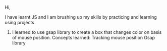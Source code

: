 Hi,

I have learnt JS and I am brushing up my skills by practicing and learning using projects

1. I learned to use gsap library to create a box that changes color on basis of mouse position.
Concepts learned:
Tracking mouse position
Gsap library
